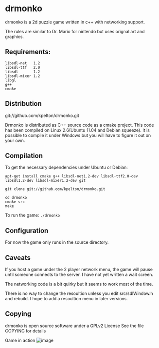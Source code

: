 # drmonko

drmonko is a 2d puzzle game written in c++ with networking support. 

The rules are similar to Dr. Mario for nintendo but uses orignal art and graphics.

## Requirements:
````
libsdl-net   1.2
libsdl-ttf   2.0
libsdl       1.2
libsdl-mixer 1.2
libgl
g++
cmake
````

## Distribution
git://github.com/kpelton/drmonko.git

Drmonko is distributed as C++ source code as a cmake project. This code has been compiled on Linux 2.6(Ubuntu 11.04 and Debian squeeze). It is possible to compile it under Windows but you will have to figure it out on your own. 


## Compilation
To get the necessary dependencies under Ubuntu or Debian:
````
apt-get install cmake g++ libsdl-net1.2-dev libsdl-ttf2.0-dev libsdl1.2-dev libsdl-mixer1.2-dev git
````

````
git clone git://github.com/kpelton/drmonko.git

cd drmonko
cmake src
make
````
To run the game:
````./drmonko````


## Configuration
For now the game only runs in the source directory.

## Caveats
If you host a game under the 2 player network menu, the game will pause until someone connects to the server. I have not yet written a wait screen.

The networking code is a bit quirky but it seems to work most of the time.

There is no way to change the resoultion unless you edit src/sdlWindow.h and rebuild. I hope to add a resoultion menu in later versions.

## Copying
drmonko is open source software under a GPLv2 License
See the file COPYING for details

Game in action
![image](images/drmonko.png)
